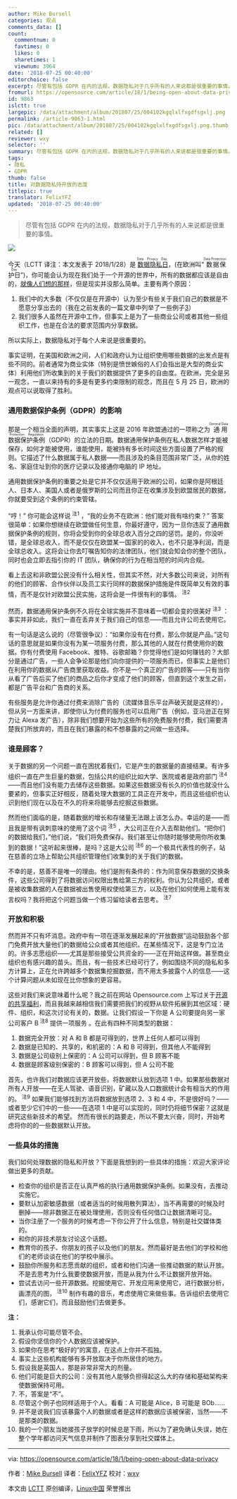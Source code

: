 ```yaml
---
author: Mike Bursell
categories: 观点
comments_data: []
count:
  commentnum: 0
  favtimes: 0
  likes: 0
  sharetimes: 1
  viewnum: 3964
date: '2018-07-25 00:40:00'
editorchoice: false
excerpt: 尽管有包括 GDPR 在内的法规，数据隐私对于几乎所有的人来说都是很重要的事情。
fromurl: https://opensource.com/article/18/1/being-open-about-data-privacy
id: 9863
islctt: true
largepic: /data/attachment/album/201807/25/004102kgqlxlfxgdfsgxlj.png
permalink: /article-9863-1.html
pic: /data/attachment/album/201807/25/004102kgqlxlfxgdfsgxlj.png.thumb.jpg
related: []
reviewer: wxy
selector: ''
summary: 尽管有包括 GDPR 在内的法规，数据隐私对于几乎所有的人来说都是很重要的事情。
tags:
- 隐私
- GDPR
thumb: false
title: 对数据隐私持开放的态度
titlepic: true
translator: FelixYFZ
updated: '2018-07-25 00:40:00'
---
```



> 
> 尽管有包括 GDPR 在内的法规，数据隐私对于几乎所有的人来说都是很重要的事情。
> 
> 
> 


![](/data/attachment/album/201807/25/004102kgqlxlfxgdfsgxlj.png)


今天（LCTT 译注：本文发表于 2018/1/28）是<ruby> <a href="https://en.wikipedia.org/wiki/Data_Privacy_Day">  数据隐私日 </a> <rt>  Data Privacy Day </rt></ruby>，(在欧洲叫“<ruby> 数据保护日 <rt>  Data Protection Day </rt></ruby>”)，你可能会认为现在我们处于一个开源的世界中，所有的数据都应该是自由的，[就像人们想的那样](https://en.wikipedia.org/wiki/Information_wants_to_be_free)，但是现实并没那么简单。主要有两个原因：


1. 我们中的大多数（不仅仅是在开源中）认为至少有些关于我们自己的数据是不愿意分享出去的（我在之前发表的一篇文章中列举了一些例子[3](https://aliceevebob.wordpress.com/2017/06/06/helping-our-governments-differently/)）
2. 我们很多人虽然在开源中工作，但事实上是为了一些商业公司或者其他一些组织工作，也是在合法的要求范围内分享数据。


所以实际上，数据隐私对于每个人来说是很重要的。


事实证明，在美国和欧洲之间，人们和政府认为让组织使用哪些数据的出发点是有些不同的。前者通常为商业实体（特别是愤世嫉俗的人们会指出是大型的商业实体）利用他们所收集到的关于我们的数据提供了更多的自由度。在欧洲，完全是另一观念，一直以来持有的多是有更多约束限制的观念，而且在 5 月 25 日，欧洲的观点可以说取得了胜利。


### 通用数据保护条例（GDPR）的影响


那是一个相当全面的声明，其实事实上这是 2016 年欧盟通过的一项称之为<ruby> 通用数据保护条例 <rt>  General Data Protection Regulation </rt></ruby>（GDPR）的立法的日期。数据通用保护条例在私人数据怎样才能被保存，如何才能被使用，谁能使用，能被持有多长时间这些方面设置了严格的规则。它描述了什么数据属于私人数据——而且涉及的条目范围非常广泛，从你的姓名、家庭住址到你的医疗记录以及接通你电脑的 IP 地址。


通用数据保护条例的重要之处是它并不仅仅适用于欧洲的公司，如果你是阿根廷人、日本人、美国人或者是俄罗斯的公司而且你正在收集涉及到欧盟居民的数据，你就要受到这个条例的约束管辖。


“哼！” 你可能会这样说<sup> 注1</sup> ，“我的业务不在欧洲：他们能对我有啥约束？” 答案很简单：如果你想继续在欧盟做任何生意，你最好遵守，因为一旦你违反了通用数据保护条例的规则，你将会受到你的全球总收入百分之四的惩罚。是的，你没听错，是全球总收入，而不是仅仅在欧盟某一国家的的收入，也不只是净利润，而是全球总收入。这将会让你去叮嘱告知你的法律团队，他们就会知会你的整个团队，同时也会立即去指引你的 IT 团队，确保你的行为在相当短的时间内合规。


看上去这和非欧盟公民没有什么相关性，但其实不然，对大多数公司来说，对所有的他们的顾客、合作伙伴以及员工实行同样的数据保护措施是件既简单又有效的事情，而不是仅针对欧盟公民实施，这将会是一件很有利的事情。<sup> 注2</sup>


然而，数据通用保护条例不久将在全球实施并不意味着一切都会变的很美好<sup> 注3</sup> ：事实并非如此，我们一直在丢弃关于我们自己的信息——而且允许公司去使用它。


有一句话是这么说的（尽管很争议）：“如果你没有在付费，那么你就是产品。”这句话的意思就是如果你没有为某一项服务付费，那么其他的人就在付费使用你的数据。你有付费使用 Facebook、推特、谷歌邮箱？你觉得他们是如何赚钱的？大部分是通过广告，一些人会争论那是他们向你提供的一项服务而已，但事实上是他们在利用你的数据从广告商里获取收益。你不是一个真正的广告的顾客——只有当你从看了广告后买了他们的商品之后你才变成了他们的顾客，但直到这个发生之前，都是广告平台和广告商的关系。


有些服务是允许你通过付费来消除广告的（流媒体音乐平台声破天就是这样的），但从另一方面来讲，即使你认为付费的服务也可以启用广告（例如，亚马逊正在努力让 Alexa 发广告），除非我们想要开始为这些所有的免费服务付费，我们需要清楚我们所放弃的，而且在我们暴露的和不想暴露的之间做一些选择。


### 谁是顾客？


关于数据的另一个问题一直在困扰着我们，它是产生的数据量的直接结果。有许多组织一直在产生巨量的数据，包括公共的组织比如大学、医院或者是政府部门<sup> 注4</sup> ——而且他们没有能力去储存这些数据。如果这些数据没有长久的价值也就没什么要紧的，但事实正好相反，随着处理大数据的工具正在开发中，而且这些组织也认识到他们现在以及在不久的将来将能够去挖掘这些数据。


然而他们面临的是，随着数据的增长和存储量无法跟上该怎么办。幸运的是——而且我是带有讽刺意味的使用了这个词<sup> 注5</sup> ，大公司正在介入去帮助他们。“把你们的数据给我们，”他们说，“我们将免费保存。我们甚至让你随时能够使用你所收集到的数据！”这听起来很棒，是吗？这是大公司<sup> 注6</sup> 的一个极具代表性的例子，站在慈善的立场上帮助公共组织管理他们收集到的关于我们的数据。


不幸的是，慈善不是唯一的理由。他们是附有条件的：作为同意保存数据的交换条件，这些公司得到了将数据访问权限出售给第三方的权利。你认为公共组织，或者是被收集数据的人在数据被出售使用权使给第三方，以及在他们如何使用上能有发言权吗？我将把这个问题当做一个练习留给读者去思考。<sup> 注7</sup>


### 开放和积极


然而并不只有坏消息。政府中有一项在逐渐发展起来的“开放数据”运动鼓励各个部门免费开放大量他们的数据给公众或者其他组织。在某些情况下，这是专门立法的。许多志愿组织——尤其是那些接受公共资金的——正在开始这样做。甚至商业组织也有感兴趣的苗头。而且，有一些技术已经可行了，例如围绕不同的隐私和多方计算上，正在允许跨越多个数据集挖掘数据，而不用太多披露个人的信息——这个计算问题从未如现在比你想象的更容易。


这些对我们来说意味着什么呢？我之前在网站 Opensource.com 上写过关于[开源的共享福利](https://opensource.com/article/17/11/commonwealth-open-source)，而且我越来越相信我们需要把我们的视野从软件拓展到其他区域：硬件、组织，和这次讨论有关的，数据。让我们假设一下你是 A 公司要提向另一家公司客户 B<sup> 注8</sup> 提供一项服务 。在此有四种不同类型的数据：


1. 数据完全开放：对 A 和 B 都是可得到的，世界上任何人都可以得到
2. 数据是已知的、共享的，和机密的：A 和 B 可得到，但其他人不能得到
3. 数据是公司级别上保密的：A 公司可以得到，但 B 顾客不能
4. 数据是顾客级别保密的：B 顾客可以得到，但 A 公司不能


首先，也许我们对数据应该更开放些，将数据默认放到选项 1 中。如果那些数据对所有人开放——在无人驾驶、语音识别，矿藏以及人口数据统计会有相当大的作用的。<sup> 注9</sup> 如果我们能够找到方法将数据放到选项 2、3 和 4 中，不是很好吗？——或者至少它们中的一些——在选项 1 中是可以实现的，同时仍将细节保密？这就是研究这些新技术的希望。 然而有很长的路要走，所以不要太兴奋，同时，开始考虑将你的的一些数据默认开放。


### 一些具体的措施


我们如何处理数据的隐私和开放？下面是我想到的一些具体的措施：欢迎大家评论做出更多的贡献。


* 检查你的组织是否正在认真严格的执行通用数据保护条例。如果没有，去推动实施它。
* 要默认加密敏感数据（或者适当的时候用散列算法），当不再需要的时候及时删掉——除非数据正在被处理使用，否则没有任何借口让数据清晰可见。
* 当你注册了一个服务的时候考虑一下你公开了什么信息，特别是社交媒体类的。
* 和你的非技术朋友讨论这个话题。
* 教育你的孩子、你朋友的孩子以及他们的朋友。然而最好是去他们的学校和他们的老师谈谈在他们的学校中展示。
* 鼓励你所服务和志愿贡献的组织，或者和他们沟通一些推动数据的默认开放。不是去思考为什么我要使数据开放，而是从我为什么不让数据开放开始。
* 尝试去访问一些开源数据。挖掘使用它、开发应用来使用它，进行数据分析，画漂亮的图，<sup> 注10</sup> 制作有趣的音乐，考虑使用它来做些事。告诉组织去使用它们，感谢它们，而且鼓励他们去做更多。


**注：**


1. 我承认你可能尽管不会。
2. 假设你坚信你的个人数据应该被保护。
3. 如果你在思考“极好的”的寓意，在这点上你并不孤独。
4. 事实上这些机构能够有多开放取决于你所居住的地方。
5. 假设我是英国人，那是非常非常大的剂量。
6. 他们可能是巨大的公司：没有其他人能够负担得起这么大的存储和基础架构来使数据保持可用。
7. 不，答案是“不”。
8. 尽管这个例子也同样适用于个人。看看：A 可能是 Alice，B 可能是 BOb……
9. 并不是说我们应该暴露个人的数据或者是这样的数据应该被保密，当然——不是那类的数据。
10. 我的一个朋友当她接孩子放学的时候总是下雨，所以为了避免确认失误，她在整个学年都访问天气信息并制作了图表分享到社交媒体上。




---


via: <https://opensource.com/article/18/1/being-open-about-data-privacy>


作者：[Mike Bursell](https://opensource.com/users/mikecamel) 译者：[FelixYFZ](https://github.com/FelixYFZ) 校对：[wxy](https://github.com/wxy)


本文由 [LCTT](https://github.com/LCTT/TranslateProject) 原创编译，[Linux中国](https://linux.cn/) 荣誉推出